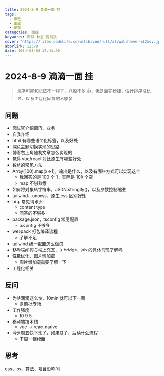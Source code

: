 ```yaml
---
title: 2024-8-9 滴滴一面 挂
tags:
  - 面经
  - 面试
  - 前端
categories: 面经
keywords: 面试 秋招 提前批
cover: 'https://files.codelife.cc/wallhaven/full/xl/wallhaven-xl2mov.jpg?x-oss-process=image/resize,limit_0,m_fill,w_2560,h_1440/quality,Q_92/format,webp'
abbrlink: 12379
date: 2024-08-09 17:41:50
---
```


# 2024-8-9 滴滴一面 挂

> 顺序可能和记忆不一样了，八股不多 👍，但是面完秒挂，估计排序没比过，以及工程化回答的不够多

## 问题

- 面试官介绍部门、业务
- 自我介绍
- html 有哪些语义化标签，以及好处
- 深色主题切换实现的思路
- 博客右上角随机文章怎么实现的
- 觉得 vue/react 对比原生有哪些好处
- 数组的常见方法
- Array(100).map(x=>1)，输出是什么，以及有哪些方式可以实现这个
  - 我回答的是 100 个 1，实际是 100 个空
  - map 不够熟悉
- 如何将对象转字符串，JSON.stringify()，以及参数控制缩进
- tailwind、unocss、原生 css 区别好处
- http 常见请求头
  - content type
  - 回答的不够多
- package.json，tsconfig 常见配置
  - tsconfig 不够多
- webpack 打包编译流程
  - 了解不足
- tailwind 统一配置怎么做的
- 移动端如何与端上交互，js bridge，jsb 的具体实现了解吗
- 性能优化、图片懒加载
  - 图片懒加载需要了解一下
- 工程化相关

## 反问

- 为啥滴滴这么快，10min 就可以下一面
  - 提前批专场
- 工作强度
  - 10 9 5
- 移动端技术栈
  - vue -> react native
- 今天周五快下班了，如果过了，后续什么流程
  - 下周一继续面

## 思考

css、os、算法、项目没咋问
